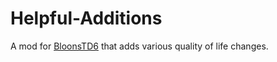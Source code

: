 # Helpful-Additions
 A mod for [BloonsTD6](https://store.steampowered.com/app/960090/Bloons_TD_6/) that adds various quality of life changes.
